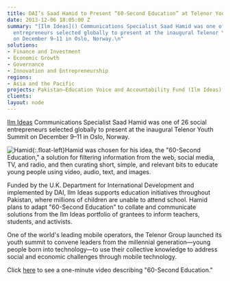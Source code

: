```yaml
---
title: DAI’s Saad Hamid to Present “60-Second Education” at Telenor Youth Summit
date: 2013-12-06 18:05:00 Z
summary: "[Ilm Ideas]() Communications Specialist Saad Hamid was one of 26 social
  entrepreneurs selected globally to present at the inaugural Telenor Youth Summit
  on December 9–11 in Oslo, Norway.\n"
solutions:
- Finance and Investment
- Economic Growth
- Governance
- Innovation and Entrepreneurship
regions:
- Asia and the Pacific
projects: Pakistan—Education Voice and Accountability Fund (Ilm Ideas)
clients: 
layout: node
---
```


[Ilm Ideas][1] Communications Specialist Saad Hamid was one of 26 social entrepreneurs selected globally to present at the inaugural Telenor Youth Summit on December 9–11 in Oslo, Norway.

![Hamid][2]{:.float-left}Hamid was chosen for his idea, the "60-Second Education," a solution for filtering information from the web, social media, TV, and radio, and then curating short, simple, and relevant bits to educate young people using video, audio, text, and images.

Funded by the U.K. Department for International Development and implemented by DAI, Ilm Ideas supports education initiatives throughout Pakistan, where millions of children are unable to attend school. Hamid plans to adapt "60-Second Education" to collate and communicate solutions from the Ilm Ideas portfolio of grantees to inform teachers, students, and activists.

One of the world's leading mobile operators, the Telenor Group launched its youth summit to convene leaders from the millennial generation—young people born into technology—to use their collective knowledge to address social and economic challenges through mobile technology.

Click [here][3] to see a one-minute video describing "60-Second Education."

[1]: /our-work/projects/pakistan-education-voice-and-accountability-fund
[2]: https://assetify-dai.com/news/SaadHamid.jpg
[3]: http://vimeo.com/78506799
